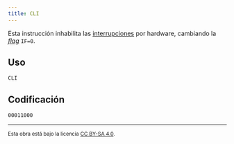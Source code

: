 ```yaml
---
title: CLI
---
```


Esta instrucción inhabilita las [interrupciones](/docs/cpu/#interrupciones) por hardware, cambiando la [_flag_](/docs/cpu/#flags) `IF=0`.

## Uso

```vonsim
CLI
```

## Codificación

`00011000`

---

<small>Esta obra está bajo la licencia <a target="_blank" rel="license noopener noreferrer" href="http://creativecommons.org/licenses/by-sa/4.0/">CC BY-SA 4.0</a>.</small>

